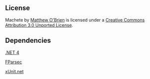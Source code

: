 ## License

<span xmlns:dct="http://purl.org/dc/terms/" property="dct:title">Machete</span> by <a xmlns:cc="http://creativecommons.org/ns#" href="https://github.com/ChaosPandion/Machete" property="cc:attributionName" rel="cc:attributionURL">Matthew O'Brien</a> is licensed under a <a rel="license" href="http://creativecommons.org/licenses/by/3.0/">Creative Commons Attribution 3.0 Unported License</a>.

## Dependencies

[.NET 4](http://www.microsoft.com/downloads/en/details.aspx?displaylang=en&FamilyID=0a391abd-25c1-4fc0-919f-b21f31ab88b7)

[FParsec](https://bitbucket.org/fparsec/main/overview)

[xUnit.net](http://xunit.codeplex.com/)